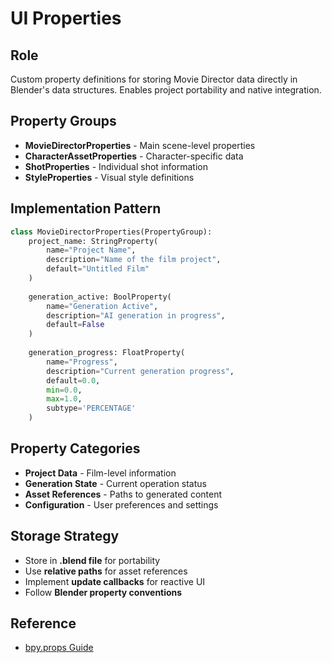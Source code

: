 # UI Properties

## Role
Custom property definitions for storing Movie Director data directly in Blender's data structures. Enables project portability and native integration.

## Property Groups
- **MovieDirectorProperties** - Main scene-level properties
- **CharacterAssetProperties** - Character-specific data
- **ShotProperties** - Individual shot information
- **StyleProperties** - Visual style definitions

## Implementation Pattern
```python
class MovieDirectorProperties(PropertyGroup):
    project_name: StringProperty(
        name="Project Name",
        description="Name of the film project",
        default="Untitled Film"
    )
    
    generation_active: BoolProperty(
        name="Generation Active",
        description="AI generation in progress",
        default=False
    )
    
    generation_progress: FloatProperty(
        name="Progress",
        description="Current generation progress",
        default=0.0,
        min=0.0,
        max=1.0,
        subtype='PERCENTAGE'
    )
```

## Property Categories
- **Project Data** - Film-level information
- **Generation State** - Current operation status
- **Asset References** - Paths to generated content
- **Configuration** - User preferences and settings

## Storage Strategy
- Store in **.blend file** for portability
- Use **relative paths** for asset references
- Implement **update callbacks** for reactive UI
- Follow **Blender property conventions**

## Reference
- [bpy.props Guide](/.bmad-core/data/bpy-props-guide.md)